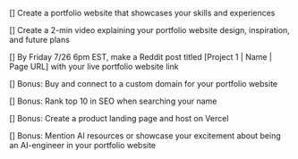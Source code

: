 [] Create a portfolio website that showcases your skills and experiences

[] Create a 2-min video explaining your portfolio website design, inspiration, and future plans

[] By Friday 7/26 6pm EST, make a Reddit post titled [Project 1 | Name | Page URL] with your live portfolio website link

[] Bonus: Buy and connect to a custom domain for your portfolio website

[] Bonus: Rank top 10 in SEO when searching your name

[] Bonus: Create a product landing page and host on Vercel

[] Bonus: Mention AI resources or showcase your excitement about being an AI-engineer in your portfolio website
